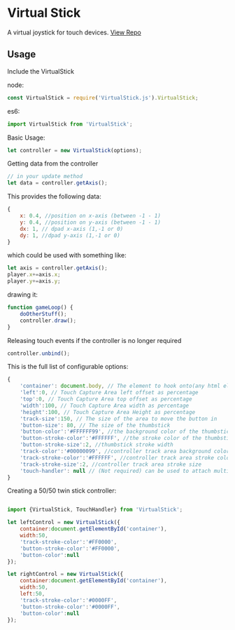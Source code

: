 # Virtual Stick
A virtual joystick for touch devices.
[View Repo](https://github.com/l-brett/virtual-stick)

## Usage

Include the VirtualStick 

node:
```js
const VirtualStick = require('VirtualStick.js').VirtualStick;
```
es6:

```js
import VirtualStick from 'VirtualStick';
```

 Basic Usage:
```js
let controller = new VirtualStick(options);
```

Getting data from the controller
```js
// in your update method
let data = controller.getAxis();
```

This provides the following data:
```js
{
    x: 0.4, //position on x-axis (between -1 - 1)
    y: 0.4, //position on y-axis (between -1 - 1)
    dx: 1, // dpad x-axis (1,-1 or 0) 
    dy: 1, //dpad y-axis (1,-1 or 0)
}
```

which could be used with something like:
```js
let axis = controller.getAxis();
player.x+=axis.x;
player.y+=axis.y;
```

drawing it:
```js
function gameLoop() {
    doOtherStuff();
    controller.draw();
}
```

Releasing touch events if the controller is no longer required
```js
controller.unbind();
```

This is the full list of configurable options:
```js
{
    'container': document.body, // The element to hook onto(any html element)
    'left':0, // Touch Capture Area left offset as percentage
    'top':0, // Touch Capture Area top offset as percentage
    'width':100, // Touch Capture Area width as percentage
    'height':100, // Touch Capture Area Height as percentage
    'track-size':150, // The size of the area to move the button in
    'button-size': 80, // The size of the thumbstick
    'button-color':'#FFFFFF99', //the background color of the thumbstick
    'button-stroke-color':'#FFFFFF', //the stroke color of the thumbstick
    'button-stroke-size':2, //thumbstick stroke width
    'track-color':'#00000099', //controller track area background color
    'track-stroke-color':'#FFFFFF', //controller track area stroke color
    'track-stroke-size':2, //controller track area stroke size
    'touch-handler': null // (Not required) can be used to attach multiple controllers to the same element
}
```


Creating a 50/50 twin stick controller:
```js

import {VirtualStick, TouchHandler} from 'VirtualStick';

let leftControl = new VirtualStick({
    container:document.getElementById('container'),
    width:50,
    'track-stroke-color':'#FF0000',
    'button-stroke-color':'#FF0000',
    'button-color':null
});

let rightControl = new VirtualStick({
    container:document.getElementById('container'),
    width:50,
    left:50,
    'track-stroke-color':'#0000FF',
    'button-stroke-color':'#0000FF',
    'button-color':null
});
```